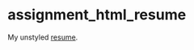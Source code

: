 # assignment_html_resume
My unstyled <a href="https://alanmodia.github.io/assignment_html_resume/">resume</a>.

